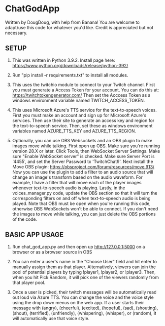 # ChatGodApp

Written by DougDoug, with help from Banana!
You are welcome to adapt/use this code for whatever you'd like. Credit is appreciated but not necessary.

## SETUP
1) This was written in Python 3.9.2. Install page here: https://www.python.org/downloads/release/python-392/

2) Run "pip install -r requirements.txt" to install all modules.

3) This uses the twitchio module to connect to your Twitch channel.
First you must generate a Access Token for your account. You can do this at: https://twitchtokengenerator.com/
Then set the Acccess Token as a windows environment variable named TWITCH_ACCESS_TOKEN.

5) This uses Microsoft Azure's TTS service for the text-to-speech voices. 
First you must make an account and sign up for Microsoft Azure's services.
Then use their site to generate an access key and region for the text-to-speech service.
Then, set these as windows environment variables named AZURE_TTS_KEY and AZURE_TTS_REGION.

6) Optionally, you can use OBS Websockets and an OBS plugin to make images move while talking.
First open up OBS. Make sure you're running version 28.X or later.
Click Tools, then WebSocket Server Settings.
Make sure "Enable WebSocket server" is checked. Make sure Server Port is '4455', and set the Server Password to 'TwitchChat9'.
Next install the Move OBS plugin: https://obsproject.com/forum/resources/move.913/
Now you can use the plugin to add a filter to an audio source that will change an image's transform based on the audio waveform.
For example, I have a filter that will move each of the player images whenever text-to-speech audio is playing.
Lastly, in the voices_manager.py code, update the OBS section so that it will turn the corresponding filters on and off when text-to-speech audio is being played.
Note that OBS must be open when you're running this code, otherwise OBS WebSockets won't be able to connect.
If you don't need the images to move while talking, you can just delete the OBS portions of the code.

## BASIC APP USAGE

1) Run chat_god_app.py and then open up http://127.0.0.1:5000 on a browser or as a browser source in OBS

2) You can enter a user's name in the "Choose User" field and hit enter to manually assign them as that player.
Alternatively, viewers can join the pool of potential players by typing !player1, !player2, or !player3.
Then, when you hit Pick Random, it will pick one of the viewers randomly from that player pool.

3) Once a user is picked, their twitch messages will be automatically read out loud via Azure TTS.
You can change the voice and the voice style using the drop down menus on the web app.
If a user starts their message with (angry), (cheerful), (excited), (hopeful), (sad), (shouting), (shout), (terrified), (unfriendly), (whispering), (whisper), or (random), it will automatically use that voice style.
